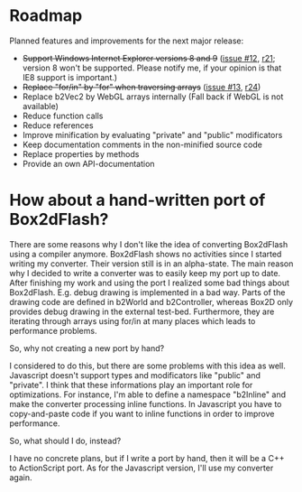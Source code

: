 # Roadmap #

Planned features and improvements for the next major release:

  * ~~Support Windows Internet Explorer versions 8 and 9~~ ([issue #12](https://code.google.com/p/box2dweb/issues/detail?id=#12), [r21](https://code.google.com/p/box2dweb/source/detail?r=21); version 8 won't be supported. Please notify me, if your opinion is that IE8 support is important.)
  * ~~Replace "for/in" by "for" when traversing arrays~~ ([issue #13](https://code.google.com/p/box2dweb/issues/detail?id=#13), [r24](https://code.google.com/p/box2dweb/source/detail?r=24))
  * Replace b2Vec2 by WebGL arrays internally (Fall back if WebGL is not available)
  * Reduce function calls
  * Reduce references
  * Improve minification by evaluating "private" and "public" modificators
  * Keep documentation comments in the non-minified source code
  * Replace properties by methods
  * Provide an own API-documentation

# How about a hand-written port of Box2dFlash? #

There are some reasons why I don't like the idea of converting Box2dFlash using a compiler anymore.
Box2dFlash shows no activities since I started writing my converter. Their version still is in an alpha-state. The main reason why I decided to write a converter was to easily keep my port up to date.
After finishing my work and using the port I realized some bad things about Box2dFlash. E.g. debug drawing is implemented in a bad way. Parts of the drawing code are defined in b2World and b2Controller, whereas Box2D only provides debug drawing in the external test-bed.
Furthermore, they are iterating through arrays using for/in at many places which leads to performance problems.

So, why not creating a new port by hand?

I considered to do this, but there are some problems with this idea as well.
Javascript doesn't support types and modificators like "public" and "private". I think that these informations play an important role for optimizations. For instance, I'm able to define a namespace "b2Inline" and make the converter processing inline functions. In Javascript you have to copy-and-paste code if you want to inline functions in order to improve performance.

So, what should I do, instead?

I have no concrete plans, but if I write a port by hand, then it will be a C++ to ActionScript port. As for the Javascript version, I'll use my converter again.